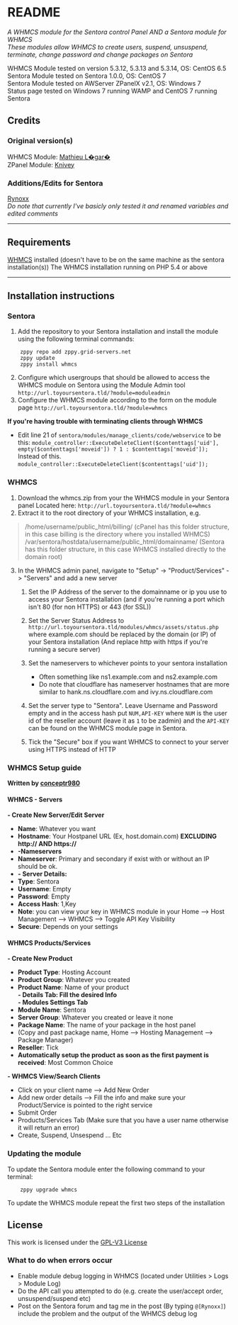 # README #
_A WHMCS module for the Sentora control Panel AND a Sentora module for WHMCS_  
_These modules allow WHMCS to create users, suspend, unsuspend, terminate, change password and change packages on Sentora_

WHMCS Module tested on version 5.3.12, 5.3.13 and 5.3.14, OS: CentOS 6.5  
Sentora Module tested on Sentora 1.0.0, OS: CentOS 7  
Sentora Module tested on AWServer ZPanelX v2.1, OS: Windows 7  
Status page tested on Windows 7 running WAMP and CentOS 7 running Sentora


## Credits ##

### Original version(s) ###
WHMCS Module: [Mathieu L�gar�](mailto:levelkro@yahoo.ca)  
ZPanel Module: [Knivey](https://github.com/knivey/)

### Additions/Edits for Sentora ###
[Rynoxx](https://github.com/rynoxx)  
_Do note that currently I've basicly only tested it and renamed variables and edited comments_

- - -

## Requirements ##
[WHMCS](http://whmcs.com/ "WHMCS Website") installed (doesn't have to be on the same machine as the sentora installation(s))
The WHMCS installation running on PHP 5.4 or above

- - -

## Installation instructions ##

### Sentora ###
1. Add the repository to your Sentora installation and install the module using the following terminal commands:  
```
	zppy repo add zppy.grid-servers.net
	zppy update
	zppy install whmcs
```
2. Configure which usergroups that should be allowed to access the WHMCS module on Sentora using the Module Admin tool `http://url.toyoursentora.tld/?module=moduleadmin`
3. Configure the WHMCS module according to the form on the module page `http://url.toyoursentora.tld/?module=whmcs`

**If you're having trouble with terminating clients through WHMCS**
* Edit line 21 of `sentora/modules/manage_clients/code/webservice` to be this:
`module_controller::ExecuteDeleteClient($contenttags['uid'], empty($contenttags['moveid']) ? 1 : $contenttags['moveid']);`
Instead of this.
`module_controller::ExecuteDeleteClient($contenttags['uid']);`

### WHMCS ###

1. Download the whmcs.zip from your the WHMCS module in your Sentora panel Located here: `http://url.toyoursentora.tld/?module=whmcs`
2. Extract it to the root directory of your WHMCS installation, e.g.
> /home/username/public_html/billing/ (cPanel has this folder structure, in this case billing is the directory where you installed WHMCS)  
> /var/sentora/hostdata/username/public_html/domainname/ (Sentora has this folder structure, in this case WHMCS installed directly to the domain root)  

3. In the WHMCS admin panel, navigate to "Setup" -> "Product/Services" -> "Servers" and add a new server
	1. Set the IP Address of the server to the domainname or ip you use to access your Sentora installation (and if you're running a port which isn't 80 (for non HTTPS) or 443 (for SSL))

	2. Set the Server Status Address to `http://url.toyoursentora.tld/modules/whmcs/assets/status.php` where example.com should be replaced by the domain (or IP) of your Sentora installation (And replace http with https if you're running a secure server)

	3. Set the nameservers to whichever points to your sentora installation
		* Often something like ns1.example.com and ns2.example.com
		* Do note that cloudflare has nameserver hostnames that are more similar to hank.ns.cloudflare.com and ivy.ns.cloudflare.com

	4. Set the server type to "Sentora". Leave Username and Password empty and in the access hash put `NUM,API-KEY` where `NUM` is the user id of the reseller account (leave it as `1` to be zadmin) and the `API-KEY` can be found on the WHMCS module page in Sentora.

	5. Tick the "Secure" box if you want WHMCS to connect to your server using HTTPS instead of HTTP

### WHMCS Setup guide ###
**Written by [conceptr980](http://forums.sentora.org/member.php?action=profile&uid=1196 "Conceptr980s profile on the Sentora forum")**

#### WHMCS - Servers ####
**- Create New Server/Edit Server**
* **Name**: Whatever you want
* **Hostname**: Your Hostpanel URL (Ex, host.domain.com) **EXCLUDING http:// AND https://**
* **-Nameservers**
* **Nameserver**: Primary and secondary if exist with or without an IP should be ok.
* **- Server Details:**
* **Type**: Sentora
* **Username**: Empty
* **Password**: Empty
* **Access Hash**: 1,Key
* **Note**: you can view your key in WHMCS module in your Home --> Host Management --> WHMCS --> Toggle API Key Visibility
* **Secure**: Depends on your settings

#### WHMCS Products/Services ####
**- Create New Product**
* **Product Type**: Hosting Account
* **Product Group**: Whatever you created
* **Product Name**: Name of your product  
**- Details Tab: Fill the desired Info**  
**- Modules Settings Tab**
* **Module Name**: Sentora
* **Server Group**: Whatever you created or leave it none
* **Package Name**: The name of your package in the host panel
* (Copy and past package name, Home --> Hosting Management --> Package Manager)
* **Reseller**: Tick
* **Automatically setup the product as soon as the first payment is received**: Most Common Choice

**- WHMCS View/Search Clients**
* Click on your client name --> Add New Order
* Add new order details --> Fill the info and make sure your Product/Service is pointed to the right service
* Submit Order
* Products/Services Tab (Make sure that you have a user name otherwise it will return an error)
* Create, Suspend, Unsespend ... Etc

### Updating the module ###
To update the Sentora module enter the following command to your terminal:  
```
	zppy upgrade whmcs
```  
To update the WHMCS module repeat the first two steps of the installation

## License ##

This work is licensed under the [GPL-V3 License](LICENSE)

### What to do when errors occur ###
* Enable module debug logging in WHMCS (located under Utilities > Logs > Module Log)
* Do the API call you attempted to do (e.g. create the user/accept order, unsuspend/suspend etc)
* Post on the Sentora forum and tag me in the post (By typing `@[Rynoxx]`) include the problem and the output of the WHMCS debug log
